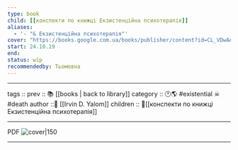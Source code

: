 ```yaml
---
type: book
child: [[конспекти по книжці Екзистенційна психотерапія]]
aliases:
  - '- "& Екзистенційна психотерапія"'
cover: "https://books.google.com.ua/books/publisher/content?id=CL_VDwAAQBAJ&printsec=frontcover&img=1&zoom=5&edge=curl&imgtk=AFLRE72ScD_MiWB0WwTJhWF71e84oMKZieUej8ztga9XhkdMctnhXWkgTZJ9t-hwqQFJOnX42PrL0a34cddh6H-Fce4A-ZOKk8IWo8XF4N4U6RFVPBRW6tnImAukyADkbnai6y0DYhIL"
start: 24.10.19
end: 
status: wip
recommendedby: Тьомовна
---
```


---
tags ::
prev :: 📚 [[books | back to library]]
category :: 🕐🌎 #existential  ☠ #death
author ::👨 [[Irvin D. Yalom]]
children :: 📘[[конспекти по книжці Екзистенційна психотерапія]]

---
PDF 
![cover|150](https://books.google.com.ua/books/publisher/content?id=CL_VDwAAQBAJ&printsec=frontcover&img=1&zoom=5&edge=curl&imgtk=AFLRE72ScD_MiWB0WwTJhWF71e84oMKZieUej8ztga9XhkdMctnhXWkgTZJ9t-hwqQFJOnX42PrL0a34cddh6H-Fce4A-ZOKk8IWo8XF4N4U6RFVPBRW6tnImAukyADkbnai6y0DYhIL)

---
